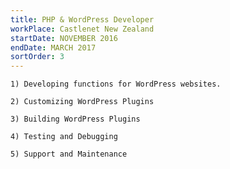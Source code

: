 ```yaml
---
title: PHP & WordPress Developer
workPlace: Castlenet New Zealand
startDate: NOVEMBER 2016
endDate: MARCH 2017
sortOrder: 3
---
```

`1) Developing functions for WordPress websites.`

`2) Customizing WordPress Plugins`

`3) Building WordPress Plugins`

`4) Testing and Debugging`

`5) Support and Maintenance`
